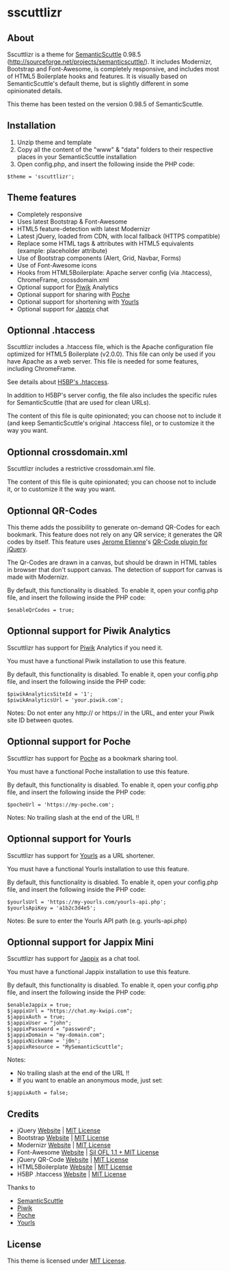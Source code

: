 sscuttlizr
==========

About
------------

Sscuttlizr is a theme for [SemanticScuttle](http://semanticscuttle.sourceforge.net/) 0.98.5 (http://sourceforge.net/projects/semanticscuttle/). It includes Modernizr, Bootstrap and Font-Awesome, is completely responsive, and includes most of HTML5 Boilerplate hooks and features.
It is visually based on SemanticScuttle's default theme, but is slightly different in some opinionated details.

This theme has been tested on the version 0.98.5 of SemanticScuttle.


Installation
------------

1. Unzip theme and template
2. Copy all the content of the "www" & "data" folders to their respective places in your SemanticScuttle installation
3. Open config.php, and insert the following inside the PHP code:

```
$theme = 'sscuttlizr';
```



Theme features
------------

* Completely responsive
* Uses latest Bootstrap & Font-Awesome
* HTML5 feature-detection with latest Modernizr
* Latest jQuery, loaded from CDN, with local fallback (HTTPS compatible)
* Replace some HTML tags & attributes with HTML5 equivalents (example: placeholder attribute)
* Use of Bootstrap components (Alert, Grid, Navbar, Forms)
* Use of Font-Awesome icons
* Hooks from HTML5Boilerplate: Apache server config (via .htaccess), ChromeFrame, crossdomain.xml
* Optional support for [Piwik](http://piwik.org/) Analytics
* Optional support for sharing with [Poche](http://www.inthepoche.com/en)
* Optional support for shortening with [Yourls](http://yourls.org/)
* Optional support for [Jappix](http://jappix.org/) chat


Optionnal .htaccess
------------

Sscuttlizr includes a .htaccess file, which is the Apache configuration file optimized for HTML5 Boilerplate (v2.0.0). This file can only be used if you have Apache as a web server.
This file is needed for some features, including ChromeFrame.

See details about [H5BP's .htaccess](https://github.com/h5bp/server-configs-apache).

In addition to H5BP's server config, the file also includes the specific rules for SemanticScuttle (that are used for clean URLs).

The content of this file is quite opinionated; you can choose not to include it (and keep SemanticScuttle's original .htaccess file), or to customize it the way you want.



Optionnal crossdomain.xml
------------

Sscuttlizr includes a restrictive crossdomain.xml file.

The content of this file is quite opinionated; you can choose not to include it, or to customize it the way you want.



Optionnal QR-Codes
------------

This theme adds the possibility to generate on-demand QR-Codes for each bookmark. This feature does not rely on any QR service; it generates the QR codes by itself.
This feature uses [Jerome Etienne](http://blog.jetienne.com/ "Jerome Etienne's blog")'s [QR-Code plugin for jQuery](https://github.com/jeromeetienne/jquery-qrcode "QR-Code plugin for jQuery").

The Qr-Codes are drawn in a canvas, but should be drawn in HTML tables in browser that don't support canvas. The detection of support for canvas is made with Modernizr.

By default, this functionality is disabled. To enable it, open your config.php file, and insert the following inside the PHP code:

```
$enableQrCodes = true;
```



Optionnal support for Piwik Analytics
------------

Sscuttlizr has support for [Piwik](http://piwik.org/) Analytics if you need it.

You must have a functional Piwik installation to use this feature.

By default, this functionality is disabled. To enable it, open your config.php file, and insert the following inside the PHP code:

```
$piwikAnalyticsSiteId = '1';
$piwikAnalyticsUrl = 'your.piwik.com';
```

Notes: Do not enter any http:// or https:// in the URL, and enter your Piwik site ID between quotes.



Optionnal support for Poche
------------

Sscuttlizr has support for [Poche](http://www.inthepoche.com/en) as a bookmark sharing tool.

You must have a functional Poche installation to use this feature.

By default, this functionality is disabled. To enable it, open your config.php file, and insert the following inside the PHP code:

```
$pocheUrl = 'https://my-poche.com';
```
Notes: No trailing slash at the end of the URL !!



Optionnal support for Yourls
------------

Sscuttlizr has support for [Yourls](http://yourls.org/) as a URL shortener.

You must have a functional Yourls installation to use this feature.

By default, this functionality is disabled. To enable it, open your config.php file, and insert the following inside the PHP code:

```
$yourlsUrl = 'https://my-yourls.com/yourls-api.php';
$yourlsApiKey = 'a1b2c3d4e5';
```

Notes: Be sure to enter the Yourls API path (e.g. yourls-api.php)



Optionnal support for Jappix Mini
------------

Sscuttlizr has support for [Jappix](http://jappix.org/) as a chat tool.

You must have a functional Jappix installation to use this feature.

By default, this functionality is disabled. To enable it, open your config.php file, and insert the following inside the PHP code:

```
$enableJappix = true;
$jappixUrl = "https://chat.my-kwipi.com";
$jappixAuth = true;
$jappixUser = "john";
$jappixPassword = "password";
$jappixDomain = "my-domain.com";
$jappixNickname = 'j0n';
$jappixResource = "MySemanticScuttle";
```

Notes: 

* No trailing slash at the end of the URL !!
* If you want to enable an anonymous mode, just set:

```
$jappixAuth = false;
```




Credits
------------

* jQuery [Website](http://jquery.com/) | [MIT License](https://github.com/jquery/jquery/blob/master/MIT-LICENSE.txt)
* Bootstrap [Website](http://getbootstrap.com/) | [MIT License](https://github.com/twbs/bootstrap/blob/master/LICENSE-MIT)
* Modernizr [Website](http://modernizr.com/) | [MIT License](http://modernizr.com/license/)
* Font-Awesome [Website](http://fontawesome.io/) | [Sil OFL 1.1 + MIT License](http://fontawesome.io/license/)
* jQuery QR-Code [Website](http://jeromeetienne.github.io/jquery-qrcode/) | [MIT License](https://github.com/jeromeetienne/jquery-qrcode/blob/master/MIT-LICENSE.txt)
* HTML5Boilerplate [Website](http://html5boilerplate.com/) | [MIT License](https://github.com/h5bp/html5-boilerplate/blob/master/LICENSE.md)
* H5BP .htaccess [Website](https://github.com/h5bp/server-configs-apache) | [MIT License](https://github.com/h5bp/server-configs-apache/blob/master/LICENSE.md)

Thanks to 

* [SemanticScuttle](http://semanticscuttle.sourceforge.net/)
* [Piwik](http://piwik.org/)
* [Poche](http://www.inthepoche.com/en)
* [Yourls](http://yourls.org/)


License
------------

This theme is licensed under [MIT License](https://github.com/jonrandoem/sscuttlizr/blob/master/LICENSE).
